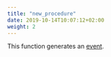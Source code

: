 ```yaml
---
title: "new_procedure"
date: 2019-10-14T10:07:12+02:00
weight: 2
---
```


This function generates an [event](../../events).
